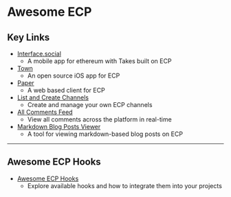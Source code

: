 # Awesome ECP

## Key Links

- [Interface.social](https://interface.social)
  - A mobile app for ethereum with Takes built on ECP
- [Town](https://t.me/+vxh3qr_ivnczMTBk)
  - An open source iOS app for ECP
- [Paper](https://paper.ink)
  - A web based client for ECP
- [List and Create Channels](https://ecp-channel-tool.vercel.app)
  - Create and manage your own ECP channels
- [All Comments Feed](https://lennardevertz.github.io/ecp-view/)
  - View all comments across the platform in real-time
- [Markdown Blog Posts Viewer](https://ecp-eth.github.io/md/)
  - A tool for viewing markdown-based blog posts on ECP


---

## Awesome ECP Hooks

- [Awesome ECP Hooks](https://github.com/ecp-eth/awesome-ecp-hooks)
  - Explore available hooks and how to integrate them into your projects
